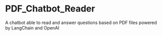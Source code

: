 # PDF_Chatbot_Reader
A chatbot able to read and answer questions based on PDF files powered by LangChain and OpenAI
